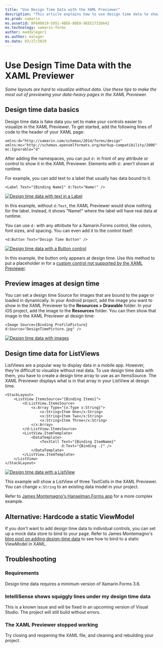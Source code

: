 ```yaml
---
title: "Use Design Time Data with the XAML Previewer"
description: "This article explains how to use design time data to show data-heavy layouts in the XAML Previewer without running your app."
ms.prod: xamarin
ms.assetid: 0F608019-5951-4BE6-80E0-9EEE1733D642
ms.technology: xamarin-forms
author: maddyleger1
ms.author: maleger
ms.date: 03/27/2019
---
```


# Use Design Time Data with the XAML Previewer

_Some layouts are hard to visualize without data. Use these tips to make the most out of previewing your data-heavy pages in the XAML Previewer._

## Design time data basics

Design time data is fake data you set to make your controls easier to visualize in the XAML Previewer. To get started, add the following lines of code to the header of your XAML page:

```xaml
xmlns:d="http://xamarin.com/schemas/2014/forms/design"
xmlns:mc="http://schemas.openxmlformats.org/markup-compatibility/2006"
mc:Ignorable="d"
```

After adding the namespaces, you can put `d:` in front of any attribute or control to show it in the XAML Previewer. Elements with `d:` aren't shown at runtime.

For example, you can add text to a label that usually has data bound to it.

```xaml
<Label Text="{Binding Name}" d:Text="Name!" />
```

[![Design time data with text in a Label](xaml-previewer-images/designtimedata-label-sm.png "Design time data with text a Label")](xaml-previewer-images/designtimedata-label-lg.png#lightbox)

In this example, without `d:Text`, the XAML Previewer would show nothing for the label. Instead, it shows "Name!" where the label will have real data at runtime.

You can use `d:` with any attribute for a Xamarin.Forms control, like colors, font sizes, and spacing. You can even add it to the control itself:

```xaml
<d:Button Text="Design Time Button" />
```

[![Design time data with a Button control](xaml-previewer-images/designtimedata-controls-sm.png "Design time data with a Button control")](xaml-previewer-images/designtimedata-controls-lg.png#lightbox)

In this example, the button only appears at design time. Use this method to put a placeholder in for a [custom control not supported by the XAML Previewer](render-custom-controls.md).

## Preview images at design time

You can set a design time Source for images that are bound to the page or loaded in dynamically. In your Android project, add the image you want to show in the XAML Previewer to the **Resources > Drawable** folder. In your iOS project, add the image to the **Resources** folder. You can then show that image in the XAML Previewer at design time:

```xaml
<Image Source={Binding ProfilePicture} d:Source="DesignTimePicture.jpg" />
```
[![Design time data with images](xaml-previewer-images/designtimedata-image-sm.png "Design time data with iamges")](xaml-previewer-images/designtimedata-image-lg.png#lightbox)

## Design time data for ListViews

ListViews are a popular way to display data in a mobile app. However, they're difficult to visualize without real data. To use design time data with them, you have to create a design time array to use as an ItemsSource. The XAML Previewer displays what is in that array in your ListView at design time.

```xaml
<StackLayout>
    <ListView ItemsSource="{Binding Items}">
        <d:ListView.ItemsSource>
            <x:Array Type="{x:Type x:String}">
                <x:String>Item One</x:String>
                <x:String>Item Two</x:String>
                <x:String>Item Three</x:String>
            </x:Array>
        </d:ListView.ItemsSource>
        <ListView.ItemTemplate>
            <DataTemplate>
                <TextCell Text="{Binding ItemName}"
                          d:Text="{Binding .}" />
            </DataTemplate>
        </ListView.ItemTemplate>
    </ListView>
</StackLayout>
```

[![Design time data with a ListView](xaml-previewer-images/designtimedata-itemssource-sm.png "Design time data with a ListView")](xaml-previewer-images/designtimedata-itemssource-lg.png#lightbox)

This example will show a ListView of three TextCells in the XAML Previewer. You can change `x:String` to an existing data model in your project.

Refer to [James Montemagno's Hanselman.Forms app](https://github.com/jamesmontemagno/Hanselman.Forms/blob/vnext/src/Hanselman/Views/Podcasts/PodcastDetailsPage.xaml#L36-L57) for a more complex example.

## Alternative: Hardcode a static ViewModel

If you don't want to add design time data to individual controls, you can set up a mock data store to bind to your page. Refer to James Montemagno's [blog post on adding design-time data](http://motzcod.es/post/143702671962/xamarinforms-xaml-previewer-design-time-data) to see how to bind to a static ViewModel in XAML.

## Troubleshooting

### Requirements

Design time data requires a minimum version of Xamarin.Forms 3.6.

### IntelliSense shows squiggly lines under my design time data

This is a known issue and will be fixed in an upcoming version of Visual Studio. The project will still build without errors.

### The XAML Previewer stopped working

Try closing and reopening the XAML file, and cleaning and rebuilding your project.
